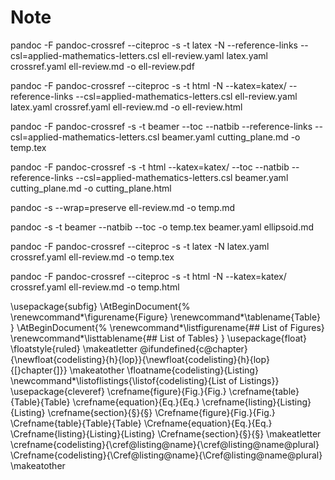 # Note

pandoc -F pandoc-crossref --citeproc -s -t latex -N --reference-links --csl=applied-mathematics-letters.csl ell-review.yaml latex.yaml crossref.yaml ell-review.md -o ell-review.pdf

pandoc -F pandoc-crossref --citeproc -s -t html -N --katex=katex/ --reference-links --csl=applied-mathematics-letters.csl ell-review.yaml latex.yaml crossref.yaml ell-review.md -o ell-review.html

pandoc -F pandoc-crossref -s -t beamer --toc --natbib --reference-links --csl=applied-mathematics-letters.csl beamer.yaml cutting_plane.md -o temp.tex

pandoc -F pandoc-crossref -s -t html --katex=katex/ --toc --natbib --reference-links --csl=applied-mathematics-letters.csl beamer.yaml cutting_plane.md -o cutting_plane.html

pandoc -s --wrap=preserve ell-review.md -o temp.md

pandoc -s -t beamer --natbib --toc -o temp.tex beamer.yaml ellipsoid.md

pandoc -F pandoc-crossref --citeproc -s -t latex -N latex.yaml crossref.yaml ell-review.md -o temp.tex

pandoc -F pandoc-crossref --citeproc -s -t html -N --katex=katex/ crossref.yaml ell-review.md -o temp.html

\usepackage{subfig}
\AtBeginDocument{%
\renewcommand*\figurename{Figure}
\renewcommand*\tablename{Table}
}
\AtBeginDocument{%
\renewcommand*\listfigurename{\#\#
List of Figures}
\renewcommand*\listtablename{\#\#
List of Tables}
}
\usepackage{float}
\floatstyle{ruled}
\makeatletter
\@ifundefined{c@chapter}{\newfloat{codelisting}{h}{lop}}{\newfloat{codelisting}{h}{lop}{[}chapter{]}}
\makeatother
\floatname{codelisting}{Listing}
\newcommand\*\listoflistings{\listof{codelisting}{List
of Listings}}
\usepackage{cleveref}
\crefname{figure}{Fig.}{Fig.}
\crefname{table}{Table}{Table}
\crefname{equation}{Eq.}{Eq.}
\crefname{listing}{Listing}{Listing}
\crefname{section}{§}{§}
\Crefname{figure}{Fig.}{Fig.}
\Crefname{table}{Table}{Table}
\Crefname{equation}{Eq.}{Eq.}
\Crefname{listing}{Listing}{Listing}
\Crefname{section}{§}{§}
\makeatletter
\crefname{codelisting}{\cref@listing@name}{\cref@listing@name@plural}
\Crefname{codelisting}{\Cref@listing@name}{\Cref@listing@name@plural}
\makeatother

